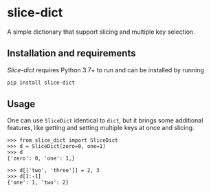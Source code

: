 # slice-dict

A simple dictionary that support slicing and multiple key selection.

## Installation and requirements

*Slice-dict* requires Python 3.7+ to run and can be installed by running 
```bash
pip install slice-dict
```

## Usage
One can use `SliceDict` identical to `dict`, but it brings some additional
features, like getting and setting multiple keys at once and slicing.
```pycon
>>> from slice_dict import SliceDict
>>> d = SliceDict(zero=0, one=1)
>>> d
{'zero': 0, 'one': 1,}

>>> d[['two', 'three']] = 2, 3
>>> d[1:-1]
{'one': 1, 'two': 2}
```

